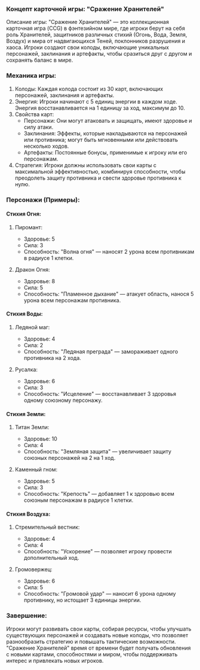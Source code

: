 ### Концепт карточной игры: "Сражение Хранителей"

Описание игры:
"Сражение Хранителей" — это коллекционная карточная игра (CCG) в фэнтезийном мире, где игроки берут на себя роль Хранителей, защитников различных стихий (Огонь, Вода, Земля, Воздух) и мира от надвигающихся Теней, поклонников разрушения и хаоса. Игроки создают свои колоды, включающие уникальных персонажей, заклинания и артефакты, чтобы сразиться друг с другом и сохранять баланс в мире.

### Механика игры:
1. Колоды: Каждая колода состоит из 30 карт, включающих персонажей, заклинания и артефакты.
2. Энергия: Игроки начинают с 5 единиц энергии в каждом ходе. Энергия восстанавливается на 1 единицу за ход, максимум до 10.
3. Свойства карт:
   - Персонажи: Они могут атаковать и защищать, имеют здоровье и силу атаки.
   - Заклинания: Эффекты, которые накладываются на персонажей или противника; могут быть мгновенными или действовать несколько ходов.
   - Артефакты: Постоянные бонусы, применимые к игроку или его персонажам.
4. Стратегия: Игроки должны использовать свои карты с максимальной эффективностью, комбинируя способности, чтобы преодолеть защиту противника и свести здоровье противника к нулю.

### Персонажи (Примеры):

#### Стихия Огня:
1. Пиромант: 
   - Здоровье: 5
   - Сила: 3
   - Способность: "Волна огня" — наносят 2 урона всем противникам в радиусе 1 клетки.
  
2. Дракон Огня: 
   - Здоровье: 8
   - Сила: 5
   - Способность: "Пламенное дыхание" — атакует область, нанося 5 урона всем персонажам противника.

#### Стихия Воды:
1. Ледяной маг:
   - Здоровье: 4
   - Сила: 2
   - Способность: "Ледяная преграда" — замораживает одного противника на 2 хода.

2. Русалка:
   - Здоровье: 6
   - Сила: 3
   - Способность: "Исцеление" — восстанавливает 3 здоровья одному союзному персонажу.

#### Стихия Земли:
1. Титан Земли:
   - Здоровье: 10
   - Сила: 4
   - Способность: "Земляная защита" — увеличивает защиту союзных персонажей на 2 на 1 ход.

2. Каменный гном:
   - Здоровье: 5
   - Сила: 3
   - Способность: "Крепость" — добавляет 1 к здоровью всем союзным персонажам в радиусе 1 клетки.

#### Стихия Воздуха:
1. Стремительный вестник:
   - Здоровье: 4
   - Сила: 4
   - Способность: "Ускорение" — позволяет игроку провести дополнительный ход.

2. Громовержец:
   - Здоровье: 6
   - Сила: 5
   - Способность: "Громовой удар" — наносит 6 урона одному противнику, но истощает 3 единицы энергии.

### Завершение:
Игроки могут развивать свои карты, собирая ресурсы, чтобы улучшать существующих персонажей и создавать новые колоды, что позволяет разнообразить стратегию и повышать тактические возможности. "Сражение Хранителей" время от времени будет получать обновления с новыми картами, способностями и миром, чтобы поддерживать интерес и привлекать новых игроков.